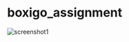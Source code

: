 # boxigo_assignment
 
 
![screenshot1](https://github.com/user-attachments/assets/2d86b99d-5914-457b-b1d6-edd700b6e21f)
